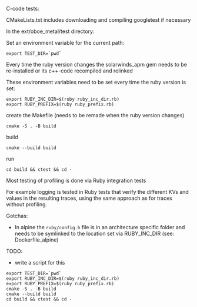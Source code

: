 C-code tests:

CMakeLists.txt includes downloading and compiling googletest if necessary

In the ext/oboe_metal/test directory:

Set an environment variable for the current path:
```
export TEST_DIR=`pwd`
```

Every time the ruby version changes the solarwinds_apm gem needs to be 
re-installed or its c++-code recompiled and relinked

These environment variables need to be set every time the ruby version is set:
```
export RUBY_INC_DIR=$(ruby ruby_inc_dir.rb)
export RUBY_PREFIX=$(ruby ruby_prefix.rb)
```

create the Makefile (needs to be remade when the ruby version changes)
```
cmake -S . -B build
```
build
```
cmake --build build
```
run 
```
cd build && ctest && cd -
```

Most testing of profiling is done via Ruby integration tests

For example logging is tested in Ruby tests that verify the different
KVs and values in the resulting traces, using the same approach as 
for traces without profiling.

Gotchas:
 
- In alpine the `ruby/config.h` file is in an architecture specific folder and needs 
  to be symlinked to the location set via RUBY_INC_DIR (see: Dockerfile_alpine)
  
TODO:

- write a script for this

```
export TEST_DIR=`pwd`
export RUBY_INC_DIR=$(ruby ruby_inc_dir.rb)
export RUBY_PREFIX=$(ruby ruby_prefix.rb)
cmake -S . -B build
cmake --build build
cd build && ctest && cd -
```